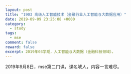 ```yaml
---
layout: post
title: "1903 高级人工智能技术（金融行业人工智能与大数据应用）"
date: 2019-09-09 23:25:08 +0000
category:
  - study
tags:
  - mse
comment: false
reward: false
excerpt: 2019年03学期，人工智能与大数据（金融科技领域）。
---
```

2019年9月8日，mse第二门课，课名唬人，内容一言难尽。
